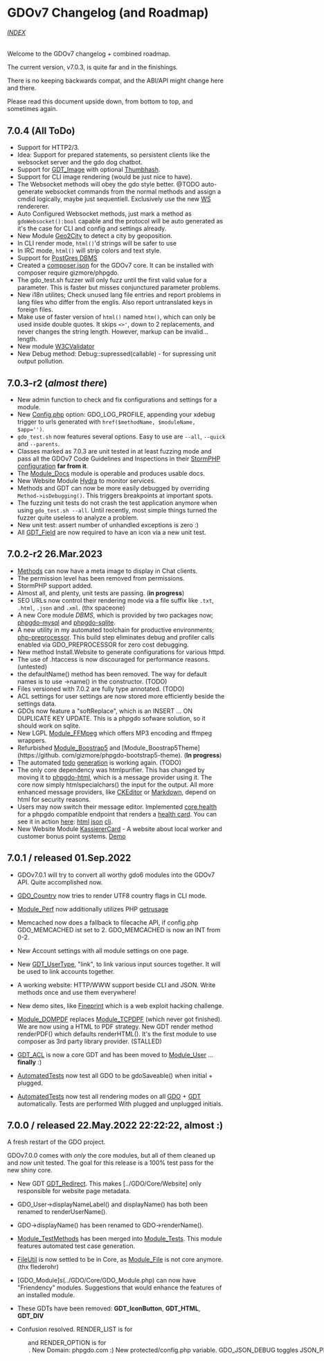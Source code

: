 # GDOv7 Changelog (and Roadmap)

###### [INDEX](./__GDO7_INDEX.md)

Welcome to the GDOv7 changelog + combined roadmap.

The current version, v7.0.3, is quite far and in the finishings.

There is no keeping backwards compat, 
and the ABI/API might change here and there.

Please read this document upside down,
from bottom to top, and sometimes again.


## 7.0.4 (All ToDo)

- Support for HTTP2/3.
- Idea: Support for prepared statements, so persistent clients like the websocket server and the gdo dog chatbot.
- Support for [GDT_Image](../GDO/UI/GDT_Image.php) with optional
[Thumbhash](https://evanw.github.io/thumbhash/).
- Support for CLI image rendering (would be just nice to have).
- The Websocket methods will obey the gdo style better. @TODO auto-generate websocket commands from the normal methods and assign a cmdid logically, maybe 
just sequentiell. Exclusively use the new [WS](../GDO/Util/WS.php) rendererer.
- Auto Configured Websocket methods, just mark a method as `gdoWebsocket():bool` capable and the protocol will be auto generated as it's the case for CLI 
  and config and settings already.
- New Module [Geo2City](https://github.com/gizmore/phpgdo-geo2city) to detect a city by geoposition.
- In CLI render mode, `html()`'d strings will be safer to use
- In IRC mode, `html()` will strip colors and text style.
- Support for [PostGres DBMS](https:////github.com/gizmore/phpgdo-dbms-mysql)
- Created a [composer.json](../composer.json) for the GDOv7 core. It can be installed with composer require gizmore/phpgdo.
- The gdo_test.sh fuzzer will only fuzz until the first valid value for a parameter. This is faster but misses conjunctured parameter problems.
- New i18n utilites; Check unused lang file entries and report problems in lang files who differ from the englis. Also report untranslated keys in foreign 
 files.
- Make use of faster version of `html()` named `htm()`, which can only be used inside double quotes. It skips `<>'`, down to 2 replacements, and never changes 
the string length. However, markup can be invalid...
  length. 
- New module [W3CValidator](https://github.com/gizmore/phpgdo-w3c-validator)
- New Debug method: Debug::supressed(callable) - for supressing unit output pollution.


## 7.0.3-r2 (*almost there*)

- New admin function to check and fix configurations and settings for a module.
- New [Config.php](../GDO/Install/Config.php) option: GDO_LOG_PROFILE, appending your xdebug trigger to urls generated with `href($methodName, $moduleName, 
  $app='')`.
- `gdo_test.sh` now features several options. Easy to use are `--all`, `--quick` and `--parents`.
- Classes marked as 7.0.3 are unit tested in at least fuzzing mode and pass all the GDOv7 Code Guidelines and Inspections in their
  [StormPHP](https://www.jetbrains.com/phpstorm/)
  [configuration](../DEV/stormphp/) **far from it**.
- The [Module_Docs](https://github.com/gizmore/phpgdo-docs) module is operable and produces usable docs.
- New Website Module [Hydra](https://github.com/gizmore/phpgdo-hydra) to monitor services.
- Methods and GDT can now be more easily debugged by overriding `Method->isDebugging()`. This triggers breakpoints at important spots.
- The fuzzing unit tests do not crash the test application anymore when using `gdo_test.sh --all`. Until recently, most simple things turned the fuzzer 
quite useless to analyze a problem.
- New unit test: assert number of unhandled exceptions is zero :)
- All [GDT_Field](../GDO/Core/GDT_Field.php) are now required to have an icon via a new unit test.


## 7.0.2-r2 26.Mar.2023

- [Methods](../GDO/Core/Method.php) can now have a meta image to display in Chat clients.
- The permission level has been removed from permissions.
- StormPHP support added.
- Almost all, and plenty, unit tests are passing. (**in progress**)
- SEO URLs now control their rendering mode via a file suffix like `.txt`, `.html`, `.json` and `.xml`. (thx spaceone)
- A new Core module *DBMS*, which is provided by two packages now; [phpgdo-mysql](https://github.com/gizmore/phpgdo-mysql)
  and [phpgdo-sqlite](https://github.com/gizmore/phpgdo-sqlite).
- A new utility in my automated toolchain for productive environments; [php-preprocessor](https://github.com/gizmore/php-preprocessor). This build
  step eliminates debug and profiler calls enabled via GDO_PREPROCESSOR for zero cost debugging.
- New method Install.Website to generate configurations for various httpd.
- The use of .htaccess is now discouraged for performance reasons. (untested)
- the defaultName() method has been removed. The way for default names is to use ->name() in the constructor. (TODO)
- Files versioned with 7.0.2 are fully type annotated. (TODO)
- ACL settings for user settings are now stored more efficiently beside the settings data.
- GDOs now feature a "softReplace", which is an INSERT ... ON DUPLICATE KEY UPDATE. This is a phpgdo sofware solution, so it should work on sqlite.
- New LGPL [Module_FFMpeg](https://github.com/gizmore/phpgdo-ffmpeg) which offers MP3 encoding and ffmpeg wrappers.
- Refurbished [Module_Boostrap5](https://github.com/gizmore/phpgdo-bootstrap5) and [Module_Boostrap5Theme](https://github.
  com/gizmore/phpgdo-bootstrap5-theme). (**In progress**)
- The automated [todo](../gdo_todo.sh) [generation](GDO7_TODO_AUTO.md) is working again. (TODO)
- The only core dependency was htmlpurifier. This has changed by moving it to [phpgdo-html](https://github.com/gizmore/phpgdo-html), which is a message provider
  using it. The core now simply htmlspecialchars() the input for the output. All more enhanced message providers,
  like [CKEditor](https://github.com/gizmore/phpgdo-ckeditor) or [Markdown](https://github.com/gizmore/phpgdo-markdown), depend on html for security reasons.
- Users may now switch their message editor.
  Implemented [core.health](https://github.com/gizmore/phpgdo/blob/main/GDO/Core/Method/Health.php) for a phpgdo compatible endpoint that renders
  a [health card](https://github.com/gizmore/phpgdo/blob/main/GDO/Core/GDT_HealthCard.php). You can see it in
  action [here](https://kassierercard.org/core/health): [html](https://kassierercard.org/core/health?_fmt=html&_ajax=1) [json](https://kassierercard.org/core/health?_fmt=json) [cli](https://kassierercard.org/core/health?_fmt=cli).
- New Website Module [KassiererCard](https://github.com/gizmore/phpgdo-kassierer-card) - A website about local worker and customer bonus point
  systems. [Demo](https://kassierercard.org)


## 7.0.1 / released 01.Sep.2022

- GDOv7.0.1 will try to convert all worthy gdo6 modules into the GDOv7 API. Quite accomplished now.

- [GDO_Country](https://github.com/gizmore/phpgdo-country/blob/main/GDO_Country.php#L93) now tries to render UTF8 country flags in CLI mode.

- [Module_Perf](../GDO/Perf/Module_Perf.php) now additionally utilizes PHP [getrusage](https://www.php.net/manual/en/function.getrusage.php)

- Memcached now does a fallback to filecache API, if config.php GDO_MEMCACHED ist set to 2. GDO_MEMCACHED is now an INT from 0-2.

- New Account settings with all module settings on one page.

- New [GDT_UserType](../GDO/User/GDT_UserType.php), "link", to link various input sources together. It will be used to link accounts together.

- A working website: HTTP/WWW support beside CLI and JSON. Write methods once and use them everywhere!

- New demo sites, like [Fineprint](https://fineprint.phpgdo.com) which is a web exploit hacking challenge.

- [Module_DOMPDF](https://github.com/gizmore/phpgdo-dompdf) replaces [Module_TCPDPF](https://github.com/gizmore/phpgdo-dompdf) (which never got finished). We
  are now using a HTML to PDF strategy. New GDT render method renderPDF() which defaults renderHTML(). It's the first module to use composer as 3rd party
  library provider. (STALLED)

- [GDT_ACL](../GDO/User/GDT_ACL.php) is now a core GDT and
  has been moved to
  [Module_User](../GDO/User/Module_User.php) ... **finally** :)

- [AutomatedTests](../GDO/Tests/Test)
  now test all GDO to be gdoSaveable() when initial + plugged.

- [AutomatedTests](../GDO/Tests/Test)
  now test all rendering modes on all
  [GDO](./GDO7_GDO.md) + [GDT](./GDO7_GDT.md) automatically.
  Tests are performed With plugged and unplugged initials.

## 7.0.0 / released 22.May.2022 22:22:22, almost :)

A fresh restart of the GDO project.

GDOv7.0.0 comes with *only* the core modules, but all of them cleaned up and *now* unit tested. The goal for this release is a 100% test pass for the new shiny
core.

- New GDT [GDT_Redirect](../GDO/UI/GDT_Redirect.php). This makes [../GDO/Core/Website] only responsible for website page metadata.

- GDO_User->displayNameLabel() and displayName() has both been renamed to renderUserName().

- GDO->displayName() has been renamed to GDO->renderName().

- [Module_TestMethods](https://github.com/gizmore/gdo6-test-methods)
  has been merged into
  [Module_Tests](https://github.com/gizmore/phpgdo/tree/main/GDO/Tests).
  This module features automated test case generation.

- [FileUtil](../GDO/Util/FileUtil.php) is now settled to be in Core, as [Module_File](https://github.com/gizmore/phpgdo-file) is not core anymore. (thx
  flederohr)

- [GDO_Module]s(../GDO/Core/GDO_Module.php) can now have "Friendency" modules. Suggestions that would enhance the features of an installed module.

- These GDTs have been removed: **GDT_IconButton**, **GDT_HTML**, **GDT_DIV**

- Confusion resolved. RENDER_LIST is for <ul> and RENDER_OPTION is for <option>.

- New Domain: phpgdo.com :)

- New protected/config.php variable. GDO_JSON_DEBUG toggles JSON_PRETTY_PRINT globally. Defaults to false.

- [Filewalker](https://github.com/gizmore/php-filewalker) is an own package now, independent from any dependency.

- Support for the bower package manager has been dropped.

- [GDO_User](../GDO/User/GDO_User.php) got these fields moved to separate modules via module setting engine; user_email, user_country, user_credits,
  user_gender, user_real_name, user_password and more...

- [Module_Tests](https://github.com/gizmore/gdo6-tests) *is* now a core module. See [Module_TestMethods](https://github.com/gizmore/phpgdo-test-methods) for
  auto-generated testing. All test cases now pass for the very core and testing modules.

- [Module_Cronjob](https://github.com/gizmore/phpgdo-cronjob) is *not* a core module anymore.

- [Module_File](https://github.com/gizmore/phpgdo-file) is *not* a core module anymore. (thx flederohr)

- [Module_CSS](https://github.com/gizmore/phpgdo-css) is *not* a core module anymore.

- [Module_Javascript](https://github.com/gizmore/phpgdo-javascript) is *not* a core module anymore.

- [Module_Country](https://github.com/gizmore/phpgdo-country) is *not* a core module anymore.

- [Module_Mail](https://github.com/gizmore/phpgdo-mail) is *not* a core module anymore.

- [Module_Admin](https://github.com/gizmore/gdo6-admin) *is* now a core module.

- I am now making use of type annotations for scalar- and return values.

- The core has been rewritten with better CLI and Chatbots in mind.

- A slightly changed bunch of [core modules](../GDO). As their stuff is almost always needed anyway. These do not require an additional module repository.

- [Module_Websocket](https://github.com/gizmore/phpgdo-websocket/Module Websocket.php) makes now use of the new rendering method 
  `renderBinary` - seems 
  perfect to fuse websocket szenarios
  with a binary GDT driven protocol.

- There is no more global GDT_Response with hacks and quirks. Methods can return any GDT now. The response code is stored in Application.

- [Module_Mail](https://github.com/gizmore/phpgdo-mail) now takes care of all email setting and configuration stuff. Users can approve emails on their behalf.
  No more email stuff in [Module_Account](https://github.com/gizmore/phpgdo-account) or elsewhere. Similiar goes for other user settings like password or last
  activity.

- [Module_Mail](https://github.com/gizmore/phpgdo-mail) now needs a [Mailer Provider](https://github.com/gizmore/phpgdo-mailer) module to actually send mails. (
  TODO). Planned is to use own mailer until i find time to write a better 3rd party module.

- [GDT](../GDO/Core/GDT.php) start completely blank without any attributes now. This is important to be able to serve (P)lain(O)ld(O)bjects.

- [Methods](../GDO/Core/Method.php) may now return a GDT, a string or null/none.

- [GDO](../GDO/Core/GDO.php) now inherits from [GDT](../GDO/Core/GDT.php). This means you can return it as a result and call rendering on it.

- [New License](../LICENSE)! GDOv7 is now my exclusive own property. Of course you can still fork, use and enhance [GDOv6](https://github.com/gizmore/gdo6).
